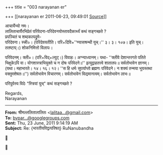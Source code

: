 +++
title = "003 narayanan er"

+++
[[narayanan er	2011-06-23, 09:49:01 [Source](https://groups.google.com/g/bvparishat/c/K19dnSQtvuw)]]



आचार्येभ्यो नमः।  
लालिताचार्यैरभिप्रेतं परिवेदना-परिदेवनयोस्तावदैकार्थ्यं कथं सङ्गच्छते ?  
प्रपञ्चितं च शब्दकल्पद्रुमे-  
परिदेवना। स्त्त्री०। (परिदेवयतीति। परि+दिवि+''ण्यासश्रन्थी युच्।'' ३। ३। १०७। इति युच्। ततष्टाप्।) शोकनिमित्तो विलापः।  
  
परिवेदनम्।  क्ली०। (परि+विद्+ल्युट्।) विवाहः। अग्न्याध्यानम्। यथा- ''क्लीवे देशान्तरगते पतिते भिक्षुकेऽपि वा। योगशास्त्राभियुक्ते च न दोषः परिवेदने॥'' इत्युद्वाहतत्त्वे शातातपः॥  सर्वतोभावेन ज्ञानम्। (यथा। महाभारते। १४। १६। १२।  ''स हि धर्मः सुपर्याप्तो ब्रह्मणः परिवेदने। न शक्यं तन्मया भूयस्तथा वक्तुमशेषतः॥'') सर्वतोभावेन विचारणम्। सर्वतोभावेन विद्यमानत्वम्। सर्वतोभावेन लाभः॥  
  
परिपूर्वस्य विदेः "स्त्रियां युच्" कथं सङ्गच्छते ?  
  



Regards,  
Narayanan

  

  

------------------------------------------------------------------------

**From:** श्रीमल्ललितालालितः \<[lalitaa...@gmail.com]()\>  
**To:** [bvpar...@googlegroups.com]()  
**Sent:** Thu, 23 June, 2011 9:14:19 AM  
**Subject:** Re: {भारतीयविद्वत्परिषत्} RuNanubandha  






